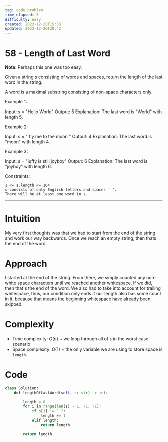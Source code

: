```yaml
---
tag: code_problem
time_elapsed: 5
difficulty: easy
created: 2023-12-20T15:53
updated: 2023-12-20T20:42
---
```


# 58 - Length of Last Word

**Note**: Perhaps this one was too easy.

Given a string s consisting of words and spaces, return the length of the last word in the string.

A word is a maximal
substring
consisting of non-space characters only.

 

Example 1:

Input: s = "Hello World"
Output: 5
Explanation: The last word is "World" with length 5.

Example 2:

Input: s = "   fly me   to   the moon  "
Output: 4
Explanation: The last word is "moon" with length 4.

Example 3:

Input: s = "luffy is still joyboy"
Output: 6
Explanation: The last word is "joyboy" with length 6.

 

Constraints:

    1 <= s.length <= 104
    s consists of only English letters and spaces ' '.
    There will be at least one word in s.

---

# Intuition
<!-- Describe your first thoughts on how to solve this problem. -->
My very first thoughts was that we had to start from the end of the string and work our way backwards. Once we reach an empty string, then thats the end of the word.

# Approach
<!-- Describe your approach to solving the problem. -->
I started at the end of the string. From there, we simply counted any non-white space characters until we reached another whitespace. If we did, then that's the end of the word. We also had to take into account for trailing whitespace, thus, our condition only ends if our length also has some count in it, because that means the beginning whitespace have already been skipped.

# Complexity
- Time complexity: $O(n)$ ~ we loop through all of `s` in the worst case scenario 
- Space complexity: $O(1)$ ~ the only variable we are using to store space is `length`.


# Code
```python
class Solution:
    def lengthOfLastWord(self, s: str) -> int:

        length = 0
        for i in range(len(s) - 1, -1, -1):
            if s[i] != " ":
                length += 1
            elif length:
                return length

        return length

```
